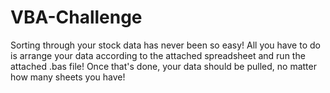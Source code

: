 # VBA-Challenge
  Sorting through your stock data has never been so easy! All you have to do is arrange your data according to the attached spreadsheet and run the attached .bas file!
  Once that's done, your data should be pulled, no matter how many sheets you have! 
